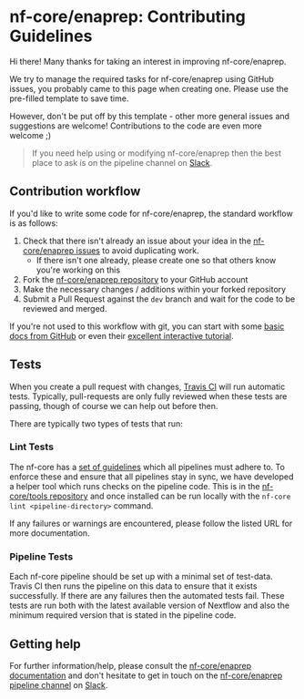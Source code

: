 # nf-core/enaprep: Contributing Guidelines

Hi there! Many thanks for taking an interest in improving nf-core/enaprep.

We try to manage the required tasks for nf-core/enaprep using GitHub issues, you probably came to this page when creating one. Please use the pre-filled template to save time.

However, don't be put off by this template - other more general issues and suggestions are welcome! Contributions to the code are even more welcome ;)

> If you need help using or modifying nf-core/enaprep then the best place to ask is on the pipeline channel on [Slack](https://nf-co.re/join/slack/).



## Contribution workflow
If you'd like to write some code for nf-core/enaprep, the standard workflow
is as follows:

1. Check that there isn't already an issue about your idea in the
   [nf-core/enaprep issues](https://github.com/nf-core/enaprep/issues) to avoid
   duplicating work.
    * If there isn't one already, please create one so that others know you're working on this
2. Fork the [nf-core/enaprep repository](https://github.com/nf-core/enaprep) to your GitHub account
3. Make the necessary changes / additions within your forked repository
4. Submit a Pull Request against the `dev` branch and wait for the code to be reviewed and merged.

If you're not used to this workflow with git, you can start with some [basic docs from GitHub](https://help.github.com/articles/fork-a-repo/) or even their [excellent interactive tutorial](https://try.github.io/).


## Tests
When you create a pull request with changes, [Travis CI](https://travis-ci.org/) will run automatic tests.
Typically, pull-requests are only fully reviewed when these tests are passing, though of course we can help out before then.

There are typically two types of tests that run:

### Lint Tests
The nf-core has a [set of guidelines](https://nf-co.re/developers/guidelines) which all pipelines must adhere to.
To enforce these and ensure that all pipelines stay in sync, we have developed a helper tool which runs checks on the pipeline code. This is in the [nf-core/tools repository](https://github.com/nf-core/tools) and once installed can be run locally with the `nf-core lint <pipeline-directory>` command.

If any failures or warnings are encountered, please follow the listed URL for more documentation.

### Pipeline Tests
Each nf-core pipeline should be set up with a minimal set of test-data.
Travis CI then runs the pipeline on this data to ensure that it exists successfully.
If there are any failures then the automated tests fail.
These tests are run both with the latest available version of Nextflow and also the minimum required version that is stated in the pipeline code.

## Getting help
For further information/help, please consult the [nf-core/enaprep documentation](https://github.com/nf-core/enaprep#documentation) and don't hesitate to get in touch on the [nf-core/enaprep pipeline channel](https://nfcore.slack.com/channels/nf-core/enaprep) on [Slack](https://nf-co.re/join/slack/).

